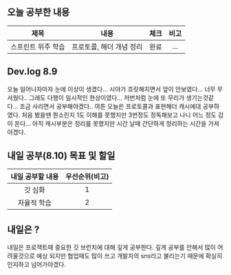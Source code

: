 ## 오늘 공부한 내용

  |제목|내용|체크|비고|
|:------:|:------:|:------:|:------:|
|스프린트 위주 학습|프로토콜, 해더 개념 정리|완료|...|

## Dev.log 8.9

오늘 일어나자마자 눈에 이상이 생겼다... 시야가 흐릿해지면서 앞이 안보였다... 너무 무서웠다.. 그래도 다행이 일시적인 현상이였다... 저번처럼 눈에 또 무리가 생기는것같다... 조금 사리면서 공부해야겠다.. 여튼 오늘은 프로토콜과 표현해더 캐시에대 공부하였다. 처음 봤을땐 뭔소린지 1도 이해를 못했지만 3번정도 정독해보고 나니 어느 정도 감이 온다... 아직 캐시부분은 정리를 못했지만 시간 날때 간단하게 정리하는 시간을 가져야겠다.


## 내일 공부(8.10) 목표 및 할일

내일 공부할 내용        |  우선순위(비고)
:------------------:|:------------------:
깃 심화 | 1
자율적 학습| 2


## 내일은 ?

내일은 프로잭트때 중요한 깃 브런치에 대해 깊게 공부한다. 깊게 공부를 안해서 많이 어려울것으로 예상 되지만 협업때도 많이 쓰고 개발자의 sns라고 불리는기 때문에 확실히 인지하고 넘어가야겠다.
